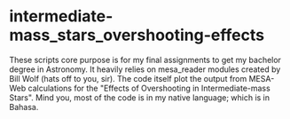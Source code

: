 # intermediate-mass_stars_overshooting-effects
These scripts core purpose is for my final assignments to get my bachelor degree in Astronomy. It heavily relies on mesa_reader modules created by Bill Wolf (hats off to you, sir). The code itself plot the output from MESA-Web calculations for the "Effects of Overshooting in Intermediate-mass Stars". Mind you, most of the code is in my native language; which is in Bahasa. 
